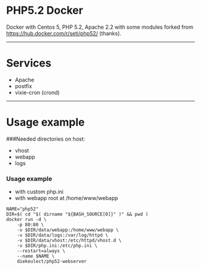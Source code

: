 # PHP5.2 Docker

Docker with Centos 5, PHP 5.2, Apache 2.2 with some modules forked from https://hub.docker.com/r/seti/php52/ (thanks).

---
Services
===
- Apache
- postfix
- vixie-cron (crond)

---
Usage example
===
###Needed directories on host:
- vhost
- webapp
- logs

### Usage example
- with custom php.ini
- with webapp root at /home/www/webapp

```
NAME="php52"
DIR=$( cd "$( dirname "${BASH_SOURCE[0]}" )" && pwd )
docker run -d \
    -p 80:80 \
    -v $DIR/data/webapp:/home/www/webapp \
    -v $DIR/data/logs:/var/log/httpd \
    -v $DIR/data/vhost:/etc/httpd/vhost.d \
    -v $DIR/php.ini:/etc/php.ini \
    --restart=always \
    --name $NAME \
    diekeulect/php52-webserver
```
